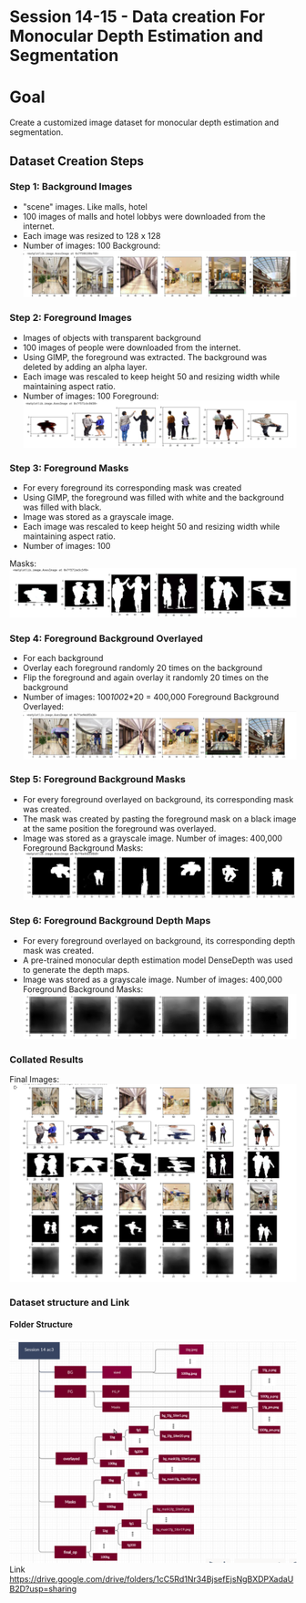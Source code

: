 # Session 14-15 - Data creation For Monocular Depth Estimation and Segmentation
#  Goal
Create a customized image dataset for monocular depth estimation and segmentation.


## Dataset Creation Steps
### Step 1: Background Images
- "scene" images. Like malls, hotel
- 100 images of malls and hotel lobbys were downloaded from the internet.
- Each image was resized to 128 x 128
- Number of images: 100
Background:![alt text](https://github.com/ashkash2476/EVA_Session14_15/blob/master/Final_images/BG_list.png)

### Step 2: Foreground Images
- Images of objects with transparent background
- 100 images of people were downloaded from the internet.
- Using GIMP, the foreground was extracted. The background was deleted by adding an alpha layer.
- Each image was rescaled to keep height 50 and resizing width while maintaining aspect ratio.
- Number of images: 100
Foreground:![alt text](https://github.com/ashkash2476/EVA_Session14_15/blob/master/Final_images/fg_img.png)

### Step 3: Foreground Masks
- For every foreground its corresponding mask was created
- Using GIMP, the foreground was filled with white and the background was filled with black.
- Image was stored as a grayscale image.
- Each image was rescaled to keep height 50 and resizing width while maintaining aspect ratio.
- Number of images: 100

Masks:![alt text](https://github.com/ashkash2476/EVA_Session14_15/blob/master/Final_images/masks.png)

### Step 4: Foreground Background Overlayed
- For each background
- Overlay each foreground randomly 20 times on the background
- Flip the foreground and again overlay it randomly 20 times on the background
- Number of images: 100*100*2*20 = 400,000
Foreground Background Overlayed:![alt text](https://github.com/ashkash2476/EVA_Session14_15/blob/master/Final_images/FG_BG_overlayed.png
)


### Step 5: Foreground Background Masks
- For every foreground overlayed on background, its corresponding mask was created.
- The mask was created by pasting the foreground mask on a black image at the same position the foreground was overlayed.
- Image was stored as a grayscale image.
Number of images: 400,000
Foreground Background Masks:![alt text](https://github.com/ashkash2476/EVA_Session14_15/blob/master/Final_images/fg_bg_masks.png
)

### Step 6: Foreground Background Depth Maps
- For every foreground overlayed on background, its corresponding depth mask was created.
- A pre-trained monocular depth estimation model DenseDepth was used to generate the depth maps.
- Image was stored as a grayscale image.
Number of images: 400,000
Foreground Background Masks:![alt text](https://github.com/ashkash2476/EVA_Session14_15/blob/master/Final_images/depth_maps.png
)

### Collated Results
Final Images:![alt text](https://github.com/ashkash2476/EVA_Session14_15/blob/master/Final_images/all_collated.png)


### Dataset structure and Link 
#### Folder Structure 
![alt text](https://github.com/ashkash2476/EVA_Session14_15/blob/master/Final_images/folderstructure.png)
Link
https://drive.google.com/drive/folders/1cC5Rd1Nr34BjsefEjsNgBXDPXadaUB2D?usp=sharing
